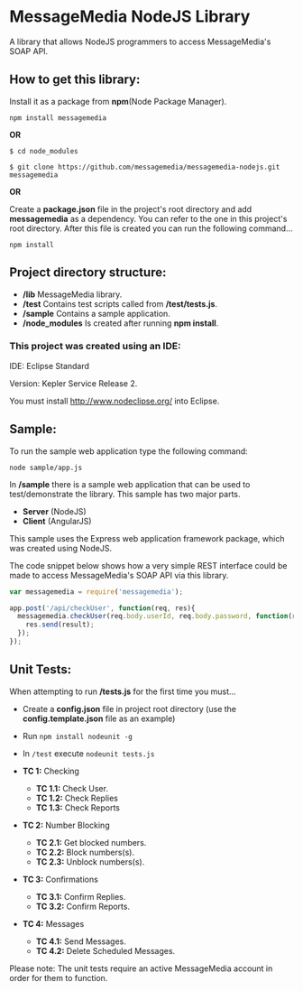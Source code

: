 # MessageMedia NodeJS Library
A library that allows NodeJS programmers to access MessageMedia's SOAP API.

## How to get this library:

Install it as a package from **npm**(Node Package Manager).
```
npm install messagemedia
```

**OR**
```
$ cd node_modules

$ git clone https://github.com/messagemedia/messagemedia-nodejs.git messagemedia
```
**OR**

Create a **package.json** file in the project's root directory and add **messagemedia** as a dependency. You can refer to the one in this project's root directory. After this file is created you can run the following command...
```
npm install
```
## Project directory structure:
* **/lib** MessageMedia library. 
* **/test** Contains test scripts called from **/test/tests.js**.
* **/sample** Contains a sample application.
* **/node_modules** Is created after running **npm install**.

### This project was created using an IDE: 

IDE: Eclipse Standard 

Version: Kepler Service Release 2.

You must install http://www.nodeclipse.org/ into Eclipse.

## Sample:

To run the sample web application type the following command:

```node sample/app.js```

In **/sample** there is a sample web application that can be used to test/demonstrate the library. 
This sample has two major parts.
* **Server** (NodeJS)
* **Client** (AngularJS)

This sample uses the Express web application framework package, which was created using NodeJS.

The code snippet below shows how a very simple REST interface could be made to access MessageMedia's SOAP API via this library.
```javascript
var messagemedia = require('messagemedia');

app.post('/api/checkUser', function(req, res){
  messagemedia.checkUser(req.body.userId, req.body.password, function(result){
    res.send(result);
  });
});
```

## Unit Tests:
When attempting to run **/tests.js** for the first time you must...

* Create a **config.json** file in project root directory (use the **config.template.json** file as an example)
* Run ```npm install nodeunit -g```
* In ```/test``` execute ```nodeunit tests.js```

* **TC 1:** Checking
	* **TC 1.1:** Check User. 
	* **TC 1.2:** Check Replies
	* **TC 1.3:** Check Reports
* **TC 2:** Number Blocking
	* **TC 2.1:** Get blocked numbers.
	* **TC 2.2:** Block numbers(s).
	* **TC 2.3:** Unblock numbers(s).
* **TC 3:** Confirmations
	* **TC 3.1:** Confirm Replies.
	* **TC 3.2:** Confirm Reports.
* **TC 4:** Messages
	* **TC 4.1:** Send Messages.
	* **TC 4.2:** Delete Scheduled Messages.
	
Please note: The unit tests require an active MessageMedia account in order for them to function.
